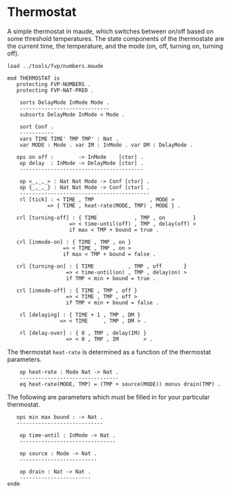 Thermostat
==========

A simple thermostat in maude, which switches between on/off based on some threshold temperatures.
The state components of the thermostate are the current time, the temperature, and the mode (on, off, turning on, turning off).

```maude
load ../tools/fvp/numbers.maude

mod THERMOSTAT is
   protecting FVP-NUMBERS .
   protecting FVP-NAT-PRED .

    sorts DelayMode InMode Mode .
    -----------------------------
    subsorts DelayMode InMode < Mode .

    sort Conf .
    -----------
    vars TIME TIME' TMP TMP' : Nat .
    var MODE : Mode . var IM : InMode . var DM : DelayMode .

   ops on off :        -> InMode    [ctor] .
    op delay  : InMode -> DelayMode [ctor] .
    ----------------------------------------

    op <_,_,_> : Nat Nat Mode -> Conf [ctor] .
    op {_,_,_} : Nat Nat Mode -> Conf [ctor] .
    ------------------------------------------
    rl [tick] : < TIME , TMP                  , MODE >
             => { TIME , heat-rate(MODE, TMP) , MODE } .

   crl [turning-off] : { TIME            , TMP , on         }
                    => < time-until(off) , TMP , delay(off) >
                    if max < TMP + bound = true .

   crl [inmode-on] : { TIME , TMP , on }
                  => < TIME , TMP , on >
                  if max < TMP + bound = false .

   crl [turning-on] : { TIME           , TMP , off       }
                   => < time-until(on) , TMP , delay(on) >
                   if TMP < min + bound = true .

   crl [inmode-off] : { TIME , TMP , off }
                   => < TIME , TMP , off >
                   if TMP < min + bound = false .

    rl [delaying] : { TIME + 1 , TMP , DM }
                 => < TIME     , TMP , DM > .

    rl [delay-over] : { 0 , TMP , delay(IM) }
                   => < 0 , TMP , IM        > .
```

The thermostat `heat-rate` is determined as a function of the thermostat parameters.

```maude
    op heat-rate : Mode Nat -> Nat .
    --------------------------------
    eq heat-rate(MODE, TMP) = (TMP + source(MODE)) monus drain(TMP) .
```

The following are parameters which must be filled in for your particular thermostat.

```maude
   ops min max bound : -> Nat .
   ----------------------------

    op time-until : InMode -> Nat .
    -------------------------------

    op source : Mode -> Nat .
    -------------------------

    op drain : Nat -> Nat .
    -----------------------
endm
```

